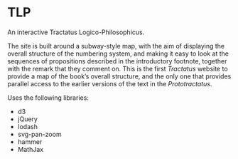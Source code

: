 # TLP
An interactive Tractatus Logico-Philosophicus.

The site is built around a subway-style map, with the aim of displaying the overall structure of the numbering system, and making it easy to look at the sequences of propositions described in the introductory footnote, together with the remark that they comment on. This is the first _Tractatus_ website to provide a map of the book’s overall structure, and the only one that provides parallel access to the earlier versions of the text in the _Prototractatus_.

Uses the following libraries:

* d3
* jQuery
* lodash
* svg-pan-zoom
* hammer
* MathJax
